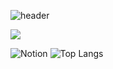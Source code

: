 ![header](https://capsule-render.vercel.app/api?type=shark&color=auto&height=250&section=header&text=HaeJun's%20GitHub&fontSize=70&animation=scaleIn)

<img src="https://img.shields.io/badge/JavaScript-F7DF1E?style=flat-square&logo=JavaScript&logoColor=white"/>

![Notion](https://img.shields.io/badge/Notion-%23000000.svg?style=for-the-badge&logo=notion&logoColor=white)
![Top Langs](https://github-readme-stats.vercel.app/api/top-langs/?username=hz6450&layout=compact)
